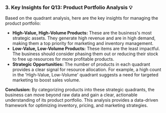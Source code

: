 
### 3. Key Insights for Q13: Product Portfolio Analysis 💡

Based on the quadrant analysis, here are the key insights for managing the product portfolio:

* **High-Value, High-Volume Products:** These are the business's most strategic assets. They generate high revenue and are in high demand, making them a top priority for marketing and inventory management.
* **Low-Value, Low-Volume Products:** These items are the least impactful. The business should consider phasing them out or reducing their stock to free up resources for more profitable products.
* **Strategic Opportunities:** The number of products in each quadrant provides a clear signal for resource allocation. For example, a high count in the 'High-Value, Low-Volume' quadrant suggests a need for targeted marketing to boost sales volume.

**Conclusion:** By categorizing products into these strategic quadrants, the business can move beyond raw data and gain a clear, actionable understanding of its product portfolio. This analysis provides a data-driven framework for optimizing inventory, pricing, and marketing strategies.
